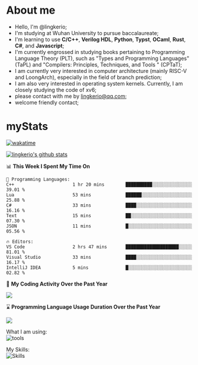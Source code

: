 # About me

- Hello, I'm @lingkerio; 
- I'm studying at Wuhan University to pursue baccalaureate;
- I'm learning to use **C/C++**, **Verilog HDL**, **Python**, **Typst**, **OCaml**, **Rust**, **C#**, and **Javascript**;
- I'm currently engrossed in studying books pertaining to Programming Language Theory (PLT), such as "Types and Programming Languages" (TaPL) and "Compilers: Principles, Techniques, and Tools " (CPTaT);
- I am currently very interested in computer architecture (mainly RISC-V and LoongArch), especially in the field of branch prediction;
- I am also very interested in operating system kernels. Currently, I am closely studying the code of xv6;
- please contact with me by lingkerio@qq.com;
- welcome friendly contact;


# myStats
[![wakatime](https://wakatime.com/badge/user/91f23013-72dc-47fa-9246-c7f1d9e4561b.svg)](https://wakatime.com/@91f23013-72dc-47fa-9246-c7f1d9e4561b)

[![lingkerio's github stats](https://github-readme-stats-sigma-five.vercel.app/api?username=lingkerio&count_private=true&show_icons=true&theme=gruvbox "![lingkerio's github stats")](https://github.com/anuraghazra/github-readme-stats)

<!--START_SECTION:waka-->
📊 **This Week I Spent My Time On** 

```text
💬 Programming Languages: 
C++                      1 hr 20 mins        ██████████░░░░░░░░░░░░░░░   39.01 % 
Lua                      53 mins             ██████░░░░░░░░░░░░░░░░░░░   25.88 % 
C#                       33 mins             ████░░░░░░░░░░░░░░░░░░░░░   16.16 % 
Text                     15 mins             ██░░░░░░░░░░░░░░░░░░░░░░░   07.30 % 
JSON                     11 mins             █░░░░░░░░░░░░░░░░░░░░░░░░   05.56 % 

🔥 Editors: 
VS Code                  2 hrs 47 mins       ████████████████████░░░░░   81.01 % 
Visual Studio            33 mins             ████░░░░░░░░░░░░░░░░░░░░░   16.17 % 
IntelliJ IDEA            5 mins              █░░░░░░░░░░░░░░░░░░░░░░░░   02.82 % 
```


<!--END_SECTION:waka-->

📅 **My Coding Activity Over the Past Year**

<a href="https://wakatime.com"><img src="https://wakatime.com/share/@lingkerio/9d8c2ccb-422f-4031-86b5-c947c7b728ba.png" /></a>

⌛ **Programming Language Usage Duration Over the Past Year**

<a href="https://wakatime.com"><img src="https://wakatime.com/share/@lingkerio/b4268c3a-49e5-469e-b094-8e53392cb864.png" /></a>

What I am using:  
![tools](https://skillicons.dev/icons?i=discord,twitter,linkedin,gitlab,git,github,neovim,vim,stackoverflow,visualstudio,vscode,pycharm,arch,debian,ubuntu)  


My Skills:  
![Skills](https://skillicons.dev/icons?i=linux,windows,c,cpp,cs,ocaml,rust,py,js)  
